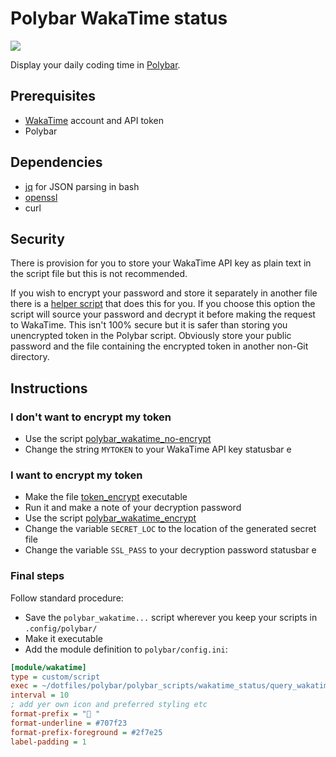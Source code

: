 # Polybar WakaTime status

![](/img/screenshot.png)

Display your daily coding time in [Polybar](https://github.com/polybar/polybar).
## Prerequisites
- [WakaTime](wakatime.com) account and API token 
- Polybar 

## Dependencies

- [jq](https://stedolan.github.io/jq/) for JSON parsing in bash
- [openssl](https://www.openssl.org/)
- curl 

## Security 

There is provision for you to store your WakaTime API key as plain text in the script file but this is not recommended. 

If you wish to encrypt your password and store it separately in another file there is a [helper script](./scripts/token_encrypt.sh) that does this for you. If you choose this option the script will source your password and decrypt it before making the request to WakaTime. This isn't 100% secure but it is safer than storing you unencrypted token in the Polybar script. Obviously store your public password and the file containing the encrypted token in another non-Git directory.  

## Instructions 

### I don't want to encrypt my token 
* Use the script [polybar_wakatime_no-encrypt](/scripts/polybar_wakatime_no-encrypt.sh)
* Change the string `MYTOKEN` to your WakaTime API key
statusbar e
### I want to encrypt my token 
* Make the file [token_encrypt](/scripts/token_encrypt.sh) executable
* Run it and make a note of your decryption password 
* Use the script [polybar_wakatime_encrypt](/scripts/polybar_wakatime_encrypt.sh)
* Change the variable `SECRET_LOC` to the location of the generated secret file
* Change the variable `SSL_PASS` to your decryption password
statusbar e
### Final steps 
Follow standard procedure:
* Save the `polybar_wakatime...` script wherever you keep your scripts in `.config/polybar/`
* Make it executable
* Add the module definition to `polybar/config.ini`:

```ini
[module/wakatime]
type = custom/script
exec = ~/dotfiles/polybar/polybar_scripts/wakatime_status/query_wakatime.sh
interval = 10
; add yer own icon and preferred styling etc 
format-prefix = " "
format-underline = #707f23
format-prefix-foreground = #2f7e25 
label-padding = 1
```
